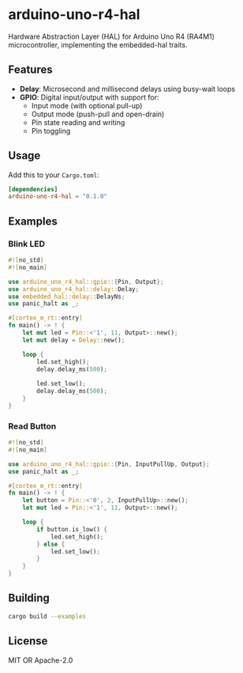 # arduino-uno-r4-hal

Hardware Abstraction Layer (HAL) for Arduino Uno R4 (RA4M1) microcontroller, implementing the embedded-hal traits.

## Features

- **Delay**: Microsecond and millisecond delays using busy-wait loops
- **GPIO**: Digital input/output with support for:
  - Input mode (with optional pull-up)
  - Output mode (push-pull and open-drain)
  - Pin state reading and writing
  - Pin toggling

## Usage

Add this to your `Cargo.toml`:

```toml
[dependencies]
arduino-uno-r4-hal = "0.1.0"
```

## Examples

### Blink LED

```rust
#![no_std]
#![no_main]

use arduino_uno_r4_hal::gpio::{Pin, Output};
use arduino_uno_r4_hal::delay::Delay;
use embedded_hal::delay::DelayNs;
use panic_halt as _;

#[cortex_m_rt::entry]
fn main() -> ! {
    let mut led = Pin::<'1', 11, Output>::new();
    let mut delay = Delay::new();

    loop {
        led.set_high();
        delay.delay_ms(500);
        
        led.set_low();
        delay.delay_ms(500);
    }
}
```

### Read Button

```rust
#![no_std]
#![no_main]

use arduino_uno_r4_hal::gpio::{Pin, InputPullUp, Output};
use panic_halt as _;

#[cortex_m_rt::entry]
fn main() -> ! {
    let button = Pin::<'0', 2, InputPullUp>::new();
    let mut led = Pin::<'1', 11, Output>::new();

    loop {
        if button.is_low() {
            led.set_high();
        } else {
            led.set_low();
        }
    }
}
```

## Building

```bash
cargo build --examples
```

## License

MIT OR Apache-2.0
